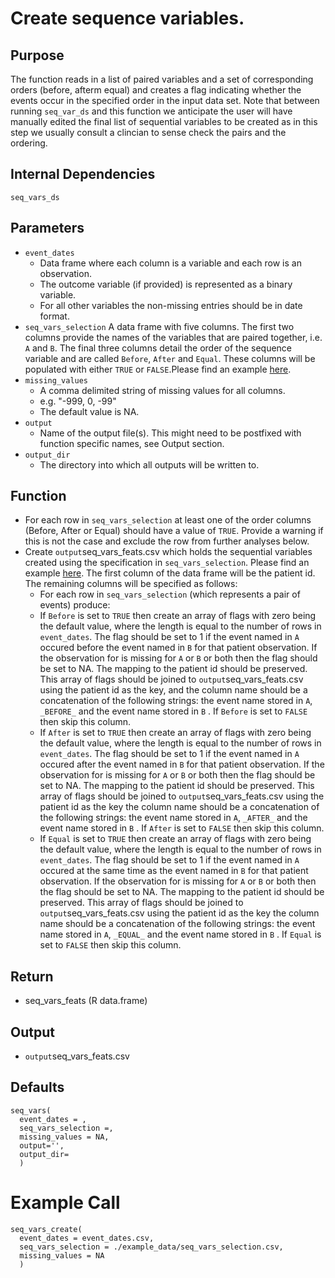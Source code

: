 # Create sequence variables.

## Purpose
The function reads in a list of paired variables and a set of corresponding orders (before, afterm equal) and creates a flag indicating whether the events occur in the specified order in the input data set. Note that between running `seq_var_ds` and this function we anticipate the user will have manually edited the final list of sequential variables to be created as in this step we usually consult a clincian to sense check the pairs and the ordering.

## Internal Dependencies
`seq_vars_ds`


## Parameters
* `event_dates`
  * Data frame where each column is a variable and each row is an observation.
  * The outcome variable (if provided) is represented as a binary variable.
  * For all other variables the non-missing entries should be in date format.
* `seq_vars_selection`
  A data frame with five columns. The first two columns provide the names of the variables that are paired together, i.e. `A` and `B`. The final three columns detail the order of the sequence variable and are called `Before`, `After` and `Equal`. These columns will be populated with either `TRUE` or `FALSE`.Please find an example [here](./example_data/seq_vars_selection.csv).
* `missing_values`
    * A comma delimited string of missing values for all columns.
    * e.g. "-999, 0, -99"
    * The default value is NA.
* `output`
  * Name of the output file(s). This might need to be postfixed with function specific names, see Output section.
* `output_dir`
  * The directory into which all outputs will be written to.

## Function
* For each row in `seq_vars_selection` at least one of the order columns (Before, After or Equal) should have a value of `TRUE`. Provide a warning if this is not the case and exclude the row from further analyses below.
* Create `output`seq_vars_feats.csv which holds the sequential variables created using the specification in `seq_vars_selection`. Please find an example [here](./example_data/seq_vars_feats.csv). The first column of the data frame will be the patient id. The remaining columns will be specified as follows:
  * For each row in `seq_vars_selection` (which represents a pair of events) produce:
  * If `Before` is set to `TRUE` then create an array of flags with zero being the default value, where the length is equal to the number of rows in `event_dates`.  The flag should be set to 1 if the event named in `A` occured before the event named in `B` for that patient observation. If the observation for is missing for `A` or `B` or both then the flag should be set to NA. The mapping to the patient id should be preserved. This array of flags should be joined to `output`seq_vars_feats.csv using the patient id as the key, and the column name should be a concatenation of the following strings: the event name stored in `A`, `_BEFORE_` and the event name stored in `B` . If `Before` is set to `FALSE` then skip this column.
  * If `After` is set to `TRUE` then create an array of flags with zero being the default value, where the length is equal to the number of rows in `event_dates`.  The flag should be set to 1 if the event named in `A` occured after the event named in `B` for that patient observation. If the observation for is missing for `A` or `B` or both then the flag should be set to NA. The mapping to the patient id should be preserved. This array of flags should be joined to `output`seq_vars_feats.csv using the patient id as the key the column name should be a concatenation of the following strings: the event name stored in `A`, `_AFTER_` and the event name stored in `B` . If `After` is set to `FALSE` then skip this column.
  * If `Equal` is set to `TRUE` then create an array of flags with zero being the default value,  where the length is equal to the number of rows in `event_dates`.  The flag should be set to 1 if the event named in `A` occured at the same time as the event named in `B` for that patient observation. If the observation for is missing for `A` or `B` or both then the flag should be set to NA. The mapping to the patient id should be preserved. This array of flags should be joined to `output`seq_vars_feats.csv using the patient id as the key the column name should be a concatenation of the following strings: the event name stored in `A`, `_EQUAL_` and the event name stored in `B` . If `Equal` is set to `FALSE` then skip this column.

## Return
* seq_vars_feats (R data.frame)

## Output
* `output`seq_vars_feats.csv

## Defaults
```
seq_vars(
  event_dates = ,
  seq_vars_selection =,
  missing_values = NA,
  output='',
  output_dir=
  )
```  

# Example Call
```
seq_vars_create(
  event_dates = event_dates.csv,
  seq_vars_selection = ./example_data/seq_vars_selection.csv,
  missing_values = NA
  )
```
